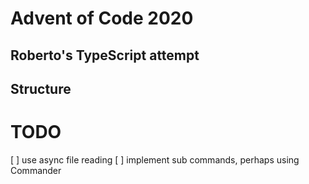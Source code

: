 # Advent of Code 2020
## Roberto's TypeScript attempt

## Structure

# TODO
[ ] use async file reading
[ ] implement sub commands, perhaps using Commander
